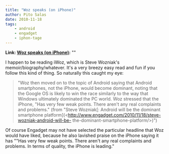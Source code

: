 ```yaml
---
title: "Woz speaks (on iPhone)"
author: Pito Salas
date: 2010-11-18
tags:
    - android
    - engadget
    - iphon-tage
---
```


**Link: [Woz speaks (on iPhone)](None):** ""

I happen to be reading iWoz, which is Steve Wozniak's
memoir/biography/whatever. It's a very breezy easy read and fun if you follow
this kind of thing. So naturally this caught my eye:

> "Woz then moved on to the topic of Android saying that Android smartphones,
> not the iPhone, would become dominant, noting that the Google OS is likely
> to win the race similarly to the way that Windows ultimately dominated the
> PC world. Woz stressed that the iPhone, "Has very few weak points. There
> aren't any real complaints and problems." (from "Steve Wozniak[: Android
> will be the dominant smartphone
> platform](<http://www.engadget.com/2010/11/18/steve-wozniak-android-will-be-
> the-dominant-smartphone-platform/>)")

Of course Engadget may not have selected the particular headline that Woz
would have liked, because he also lavished praise on the iPhone saying it has
""Has very few weak points. There aren't any real complaints and problems. In
terms of quality, the iPhone is leading."


